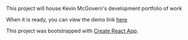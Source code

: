 This project will house Kevin McGovern's development portfolio of work

When it is ready, you can view the demo link [here](https://mcgovey.github.io/portfolio-next/)

This project was bootstrapped with [Create React App](https://github.com/facebookincubator/create-react-app).

